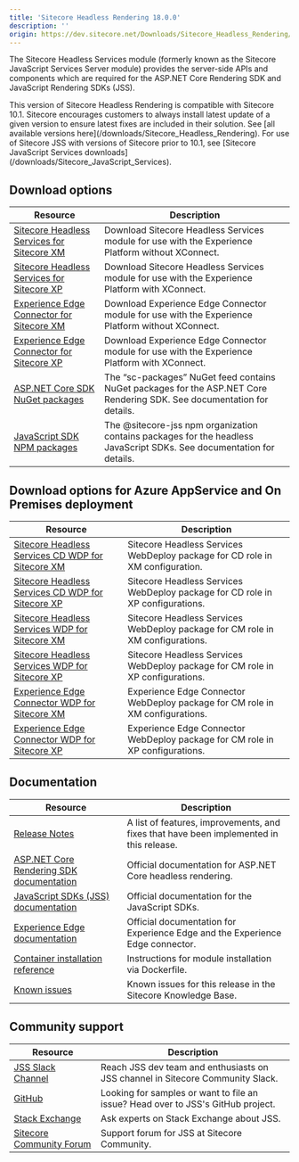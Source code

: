```yaml
---
title: 'Sitecore Headless Rendering 18.0.0'
description: ''
origin: https://dev.sitecore.net/Downloads/Sitecore_Headless_Rendering/18x/Sitecore_Headless_Rendering_1800.aspx
---
```


The Sitecore Headless Services module (formerly known as the Sitecore JavaScript Services Server module) provides the server-side APIs and components which are required for the ASP.NET Core Rendering SDK and JavaScript Rendering SDKs (JSS).

  <Alert variant='warning' mb={4}>
    <AlertIcon />
    This version of Sitecore Headless Rendering is compatible with Sitecore 10.1.
  </Alert>
  
  <Alert variant='warning' mb={4}>
    <AlertIcon />
    Sitecore encourages customers to always install latest update of a given version to ensure latest fixes are included in their solution. See [all available versions here](/downloads/Sitecore_Headless_Rendering).
  </Alert>
  
  <Alert variant='warning' mb={4}>
    <AlertIcon />
    For use of Sitecore JSS with versions of Sitecore prior to 10.1, see [Sitecore JavaScript Services downloads](/downloads/Sitecore_JavaScript_Services).
  </Alert>


## Download options

| Resource                                                                                                                                                                                                                                                                     | Description                                                                                                             |
| ---------------------------------------------------------------------------------------------------------------------------------------------------------------------------------------------------------------------------------------------------------------------------- | ----------------------------------------------------------------------------------------------------------------------- |
| [Sitecore Headless Services for Sitecore XM](https://scdp.blob.core.windows.net/downloads/Sitecore%20Headless%20Rendering/18x/Sitecore%20Headless%20Rendering%201800/Secure/Sitecore%20Headless%20Services%20Server%20XM%2018.0.0%20rev.%2000473.zip)                        | Download Sitecore Headless Services module for use with the Experience Platform without XConnect.                       |
| [Sitecore Headless Services for Sitecore XP](https://scdp.blob.core.windows.net/downloads/Sitecore%20Headless%20Rendering/18x/Sitecore%20Headless%20Rendering%201800/Secure/Sitecore%20Headless%20Services%20Server%20XP%2018.0.0%20rev.%2000473.zip)                        | Download Sitecore Headless Services module for use with the Experience Platform with XConnect.                          |
| [Experience Edge Connector for Sitecore XM](https://scdp.blob.core.windows.net/downloads/Sitecore%20Headless%20Rendering/18x/Sitecore%20Headless%20Rendering%201800/Secure/Sitecore%20ExperienceEdge%20Connector%20for%20Sitecore%2010.1.0%20XM%2018.0.0%20rev.%2000104.zip) | Download Experience Edge Connector module for use with the Experience Platform without XConnect.                        |
| [Experience Edge Connector for Sitecore XP](https://scdp.blob.core.windows.net/downloads/Sitecore%20Headless%20Rendering/18x/Sitecore%20Headless%20Rendering%201800/Secure/Sitecore%20ExperienceEdge%20Connector%20for%20Sitecore%2010.1.0%20XP%2018.0.0%20rev.%2000104.zip) | Download Experience Edge Connector module for use with the Experience Platform with XConnect.                           |
| [ASP.NET Core SDK NuGet packages](https://sitecore.myget.org/feed/sc-packages/package/nuget/Sitecore.AspNet.RenderingEngine)                                                                                                                                                 | The “sc-packages” NuGet feed contains NuGet packages for the ASP.NET Core Rendering SDK. See documentation for details. |
| [JavaScript SDK NPM packages](https://www.npmjs.com/org/sitecore-jss)                                                                                                                                                                                                        | The @sitecore-jss npm organization contains packages for the headless JavaScript SDKs. See documentation for details.   |

## Download options for Azure AppService and On Premises deployment

| Resource                                                                                                                                                                                                                                                                               | Description                                                                    |
| -------------------------------------------------------------------------------------------------------------------------------------------------------------------------------------------------------------------------------------------------------------------------------------- | ------------------------------------------------------------------------------ |
| [Sitecore Headless Services CD WDP for Sitecore XM](https://scdp.blob.core.windows.net/downloads/Sitecore%20Headless%20Rendering/18x/Sitecore%20Headless%20Rendering%201800/Secure/Sitecore%20Headless%20Services%20Server%20XM%20CD%2018.0.0%20rev.%2000473.scwdp.zip)                | Sitecore Headless Services WebDeploy package for CD role in XM configuration.  |
| [Sitecore Headless Services CD WDP for Sitecore XP](https://scdp.blob.core.windows.net/downloads/Sitecore%20Headless%20Rendering/18x/Sitecore%20Headless%20Rendering%201800/Secure/Sitecore%20Headless%20Services%20Server%20XP%20CD%2018.0.0%20rev.%2000473.scwdp.zip)                | Sitecore Headless Services WebDeploy package for CD role in XP configurations. |
| [Sitecore Headless Services WDP for Sitecore XM](https://scdp.blob.core.windows.net/downloads/Sitecore%20Headless%20Rendering/18x/Sitecore%20Headless%20Rendering%201800/Secure/Sitecore%20Headless%20Services%20Server%20XM%2018.0.0%20rev.%2000473.scwdp.zip)                        | Sitecore Headless Services WebDeploy package for CM role in XM configurations. |
| [Sitecore Headless Services WDP for Sitecore XP](https://scdp.blob.core.windows.net/downloads/Sitecore%20Headless%20Rendering/18x/Sitecore%20Headless%20Rendering%201800/Secure/Sitecore%20Headless%20Services%20Server%20XP%2018.0.0%20rev.%2000473.scwdp.zip)                        | Sitecore Headless Services WebDeploy package for CM role in XP configurations. |
| [Experience Edge Connector WDP for Sitecore XM](https://scdp.blob.core.windows.net/downloads/Sitecore%20Headless%20Rendering/18x/Sitecore%20Headless%20Rendering%201800/Secure/Sitecore%20ExperienceEdge%20Connector%20for%20Sitecore%2010.1.0%20XM%2018.0.0%20rev.%2000104.scwdp.zip) | Experience Edge Connector WebDeploy package for CM role in XM configurations.  |
| [Experience Edge Connector WDP for Sitecore XP](https://scdp.blob.core.windows.net/downloads/Sitecore%20Headless%20Rendering/18x/Sitecore%20Headless%20Rendering%201800/Secure/Sitecore%20ExperienceEdge%20Connector%20for%20Sitecore%2010.1.0%20XP%2018.0.0%20rev.%2000104.scwdp.zip) | Experience Edge Connector WebDeploy package for CM role in XP configurations.  |

## Documentation

| Resource                                                                                                                                  | Description                                                                             |
| ----------------------------------------------------------------------------------------------------------------------------------------- | --------------------------------------------------------------------------------------- |
| [Release Notes](/downloads/Sitecore_Headless_Rendering/18x/Sitecore_Headless_Rendering_1800/Release_Notes)                                | A list of features, improvements, and fixes that have been implemented in this release. |
| [ASP.NET Core Rendering SDK documentation](https://doc.sitecore.com/developers/101/developer-tools/en/sitecore-headless-development.html) | Official documentation for ASP.NET Core headless rendering.                             |
| [JavaScript SDKs (JSS) documentation](https://jss.sitecore.com/docs)                                                                      | Official documentation for the JavaScript SDKs.                                         |
| [Experience Edge documentation](https://doc.sitecore.com/en/developers/101/developer-tools/sitecore-experience-edge-for-xm.html)          | Official documentation for Experience Edge and the Experience Edge connector.           |
| [Container installation reference](https://doc.sitecore.com/developers/101/developer-tools/en/sitecore-module-reference.html#idp15853)    | Instructions for module installation via Dockerfile.                                    |
| [Known issues](https://kb.sitecore.net/articles/545609)                                                                                   | Known issues for this release in the Sitecore Knowledge Base.                           |

## Community support

| Resource                                                                   | Description                                                                      |
| -------------------------------------------------------------------------- | -------------------------------------------------------------------------------- |
| [JSS Slack Channel](https://sitecorechat.slack.com/messages/jss)           | Reach JSS dev team and enthusiasts on JSS channel in Sitecore Community Slack.   |
| [GitHub](https://github.com/sitecore/jss)                                  | Looking for samples or want to file an issue? Head over to JSS's GitHub project. |
| [Stack Exchange](https://sitecore.stackexchange.com/questions/tagged/jss)  | Ask experts on Stack Exchange about JSS.                                         |
| [Sitecore Community Forum](https://community.sitecore.net/developers/f/40) | Support forum for JSS at Sitecore Community.                                     |
